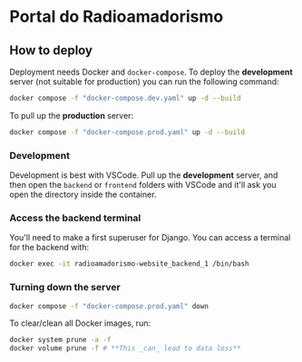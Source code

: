# Portal do Radioamadorismo

## How to deploy

Deployment needs Docker and `docker-compose`. To deploy the **development**
server (not suitable for production) you can run the following command:

```sh
docker compose -f "docker-compose.dev.yaml" up -d --build
```

To pull up the **production** server:

```sh
docker compose -f "docker-compose.prod.yaml" up -d --build
```

### Development

Development is best with VSCode. Pull up the **development** server, and then
open the `backend` or `frontend` folders with VSCode and it'll ask you open
the directory inside the container.

### Access the backend terminal

You'll need to make a first superuser for Django. You can access a terminal for
the backend with:

```sh
docker exec -it radioamadorismo-website_backend_1 /bin/bash
```

### Turning down the server

```sh
docker compose -f "docker-compose.prod.yaml" down
```

To clear/clean all Docker images, run:

```sh
docker system prune -a -f
docker volume prune -f # **This _can_ lead to data loss**
```
